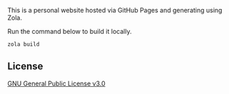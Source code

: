 This is a personal website hosted via GitHub Pages and generating using Zola.

Run the command below to build it locally.

```sh
zola build
```

## License

[GNU General Public License v3.0](LICENSE)
